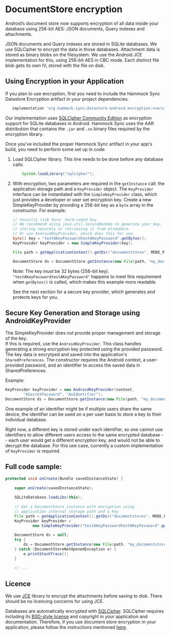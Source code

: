 # DocumentStore encryption

Android’s document store now supports encryption of all data inside your database 
using 256-bit AES: JSON documents, Query indexes and attachments.

JSON documents and Query indexes are stored in SQLite databases. We use
SQLCipher to encrypt the data in those databases. Attachment data is 
stored as binary blobs on the filesystem. We use the Android JCE implementation
for this, using 256-bit AES in CBC mode. Each distinct file blob gets its
own IV, stored with the file on disk.

## Using Encryption in your Application

If you plan to use encryption, first you need to include the Hammock Sync Datastore Encryption 
artifact in your project dependencies.

```gradle
   implementation 'org.hammock.sync:datastore-android.encryption:<version>'
```

Our implementation uses [SQLCipher Community Edition][1] as encryption support for SQLite databases 
in Android. Hammock Sync uses the AAR distribution that contains the `.jar` and `.so` binary files required 
by the encryption library.

[1]: https://www.zetetic.net/sqlcipher/open-source/

Once you've included the proper Hammock Sync artifact in your app's build, you need to perform some 
set up in code:

1.	Load SQLCipher library.  This line needs to be done before any database calls:
    
    ```java
        System.loadLibrary("sqlcipher");
    ```

2.	With encryption, two parameters are required in the `getInstance` call: the 
    application storage path and a `KeyProvider` object.  The `KeyProvider` interface 
    can be instantiated with the `SimpleKeyProvider` class, which just provides a
    developer or user set encryption key.  Create a new SimpleKeyProvider 
    by providing a 256-bit key as a `byte` array in the constructor. For example:
    
    ```java
    // Security risk here: hard-coded key.
    // We recommend using java.util.SecureRandom to generate your key, then
    // storing securely or retrieving it from elsewhere. 
    // Or use AndroidKeyProvider, which does this for you.
    byte[] key = "testAKeyPasswordtestAKeyPassword".getBytes();  
    KeyProvider keyProvider = new SimpleKeyProvider(key); 

    File path = getApplicationContext().getDir("documentstores", MODE_PRIVATE);

    DocumentStore ds = DocumentStore.getInstance(new File(path, "my_documentstore"), keyProvider);
    ```
    
    Note: The key _must_ be 32 bytes (256-bit key). `"testAKeyPasswordtestAKeyPassword"`
    happens to meet this requirement when `getBytes()` is called, which makes this
    example more readable.
    
    See the next section for a secure key provider, which generates and protects keys
    for you.

## Secure Key Generation and Storage using AndroidKeyProvider

The SimpleKeyProvider does not provide proper management and storage of the key.  
If this is required, use the `AndroidKeyProvider`. This class handles 
generating a strong encryption key protected using the provided password. The
key data is encrytped and saved into the application's `SharedPreferences`. The 
constructor requires the Android context, a user-provided password, and an 
identifier to access the saved data in SharedPreferences.

Example:

```java
KeyProvider keyProvider = new AndroidKeyProvider(context, 
        "ASecretPassword", "AnIdentifier");
DocumentStore ds = DocumentStore.getInstance(new File(path, "my_documentstore"), keyProvider);
```

One example of an identifier might be if multiple users share the same
device, the identifier can be used on a per user basis to store a key
to their individual database.

Right now, a different key is stored under each identifier, so one cannot
use identifiers to allow different users access to the same encrypted
database -- each user would get a different encryption key, and would
not be able to decrypt the database. For this use case, currently 
a custom implementation of `KeyProvider` is required.

## Full code sample:

```java
protected void onCreate(Bundle savedInstanceState) {
 
    super.onCreate(savedInstanceState);
 
    SQLiteDatabase.loadLibs(this);
 
    // Get a DocumentStore instance with encryption using 
    // application internal storage path and a key
    File path = getApplicationContext().getDir("documentstores", MODE_PRIVATE);
    KeyProvider keyProvider = 
            new SimpleKeyProvider("testAKeyPasswordtestAKeyPassword".getBytes());
 
    DocumentStore ds = null;
    try {
        ds = DocumentStore.getInstance(new File(path, "my_documentstore"), keyProvider);
    } catch (DocumentStoreNotOpenedException e) {
        e.printStackTrace();
    }
        
    // ...
````

## Licence

We use [JCE][JCE] library to encrypt the attachments before
saving to disk. There should be no licencing concerns for using JCE.

Databases are automatically encrypted with
[SQLCipher][SQLCipher]. SQLCipher requires including its
[BSD-style license][BSD-style license] and copyright in your application and
documentation. Therefore, if you use document store encryption in your application, 
please follow the instructions mentioned [here](https://www.zetetic.net/sqlcipher/open-source/).

[SQLCipher]: https://www.zetetic.net/sqlcipher/
[JCE]: http://developer.android.com/reference/javax/crypto/package-summary.html
[BSD-style license]:https://www.zetetic.net/sqlcipher/license/
